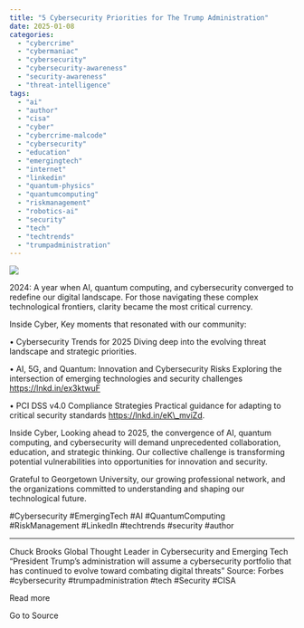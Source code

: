 ```yaml
---
title: "5 Cybersecurity Priorities for The Trump Administration"
date: 2025-01-08
categories: 
  - "cybercrime"
  - "cybermaniac"
  - "cybersecurity"
  - "cybersecurity-awareness"
  - "security-awareness"
  - "threat-intelligence"
tags: 
  - "ai"
  - "author"
  - "cisa"
  - "cyber"
  - "cybercrime-malcode"
  - "cybersecurity"
  - "education"
  - "emergingtech"
  - "internet"
  - "linkedin"
  - "quantum-physics"
  - "quantumcomputing"
  - "riskmanagement"
  - "robotics-ai"
  - "security"
  - "tech"
  - "techtrends"
  - "trumpadministration"
---
```


![](https://lifeboat.com/blog.images/5-cybersecurity-priorities-for-the-trump-administration.jpg)

2024: A year when AI, quantum computing, and cybersecurity converged to redefine our digital landscape. For those navigating these complex technological frontiers, clarity became the most critical currency.

Inside Cyber, Key moments that resonated with our community:

• Cybersecurity Trends for 2025 Diving deep into the evolving threat landscape and strategic priorities.

• AI, 5G, and Quantum: Innovation and Cybersecurity Risks Exploring the intersection of emerging technologies and security challenges https://lnkd.in/ex3ktwuF

• PCI DSS v4.0 Compliance Strategies Practical guidance for adapting to critical security standards https://lnkd.in/eK\_mviZd.

Inside Cyber, Looking ahead to 2025, the convergence of AI, quantum computing, and cybersecurity will demand unprecedented collaboration, education, and strategic thinking. Our collective challenge is transforming potential vulnerabilities into opportunities for innovation and security.

Grateful to Georgetown University, our growing professional network, and the organizations committed to understanding and shaping our technological future.

#Cybersecurity #EmergingTech #AI #QuantumComputing #RiskManagement #LinkedIn #techtrends #security #author

* * *

Chuck Brooks Global Thought Leader in Cybersecurity and Emerging Tech “President Trump’s administration will assume a cybersecurity portfolio that has continued to evolve toward combating digital threats” Source: Forbes #cybersecurity #trumpadministration #tech #Security #CISA

Read more

Go to Source
